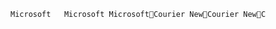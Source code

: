 	Microsoft                                            	 M i c r o s o f t     	 M i c r o s o f t              C o u r i e r   N e w  C o u r i e r   N e w  C 